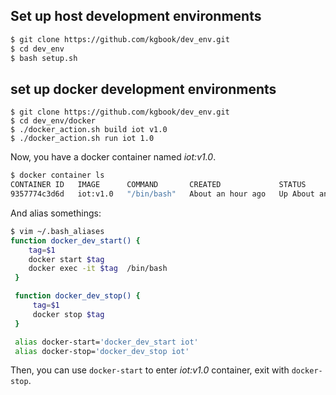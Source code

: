 ## Set up host development environments

```bash
$ git clone https://github.com/kgbook/dev_env.git
$ cd dev_env
$ bash setup.sh
```

## set up docker development environments
```
$ git clone https://github.com/kgbook/dev_env.git
$ cd dev_env/docker
$ ./docker_action.sh build iot v1.0
$ ./docker_action.sh run iot 1.0
```

Now, you have a docker container named *iot:v1.0*.
```bash
$ docker container ls
CONTAINER ID   IMAGE      COMMAND       CREATED             STATUS             PORTS     NAMES
9357774c3d6d   iot:v1.0   "/bin/bash"   About an hour ago   Up About an hour             iot
```

And alias somethings:
```bash
$ vim ~/.bash_aliases
function docker_dev_start() {
    tag=$1
    docker start $tag
    docker exec -it $tag  /bin/bash
 }

 function docker_dev_stop() {
     tag=$1
     docker stop $tag
 }

 alias docker-start='docker_dev_start iot'
 alias docker-stop='docker_dev_stop iot'
```

Then, you can use `docker-start` to enter *iot:v1.0* container, exit with `docker-stop`.
